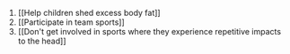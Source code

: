 
1. [[Help children shed excess body fat]]
2. [[Participate in team sports]]
3. [[Don't get involved in sports where they experience repetitive impacts to the head]]
